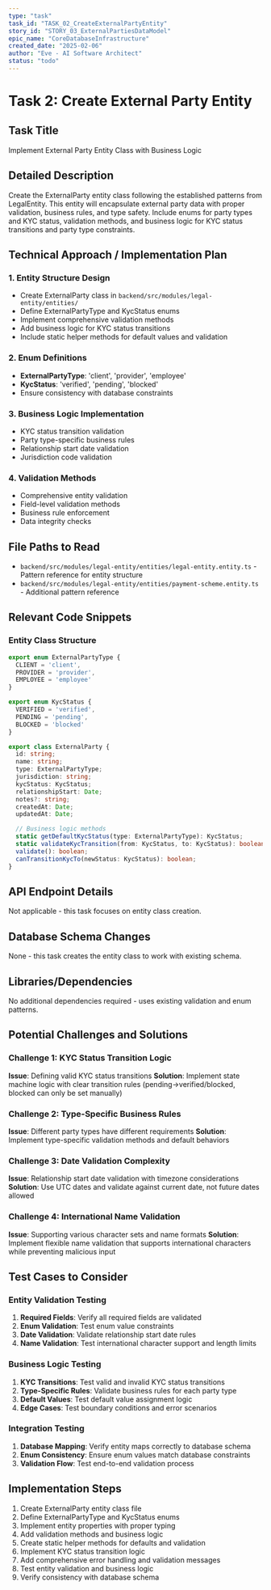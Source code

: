 ```yaml
---
type: "task"
task_id: "TASK_02_CreateExternalPartyEntity"
story_id: "STORY_03_ExternalPartiesDataModel"
epic_name: "CoreDatabaseInfrastructure"
created_date: "2025-02-06"
author: "Eve - AI Software Architect"
status: "todo"
---
```


# Task 2: Create External Party Entity

## Task Title
Implement External Party Entity Class with Business Logic

## Detailed Description
Create the ExternalParty entity class following the established patterns from LegalEntity. This entity will encapsulate external party data with proper validation, business rules, and type safety. Include enums for party types and KYC status, validation methods, and business logic for KYC status transitions and party type constraints.

## Technical Approach / Implementation Plan

### 1. Entity Structure Design
- Create ExternalParty class in `backend/src/modules/legal-entity/entities/`
- Define ExternalPartyType and KycStatus enums
- Implement comprehensive validation methods
- Add business logic for KYC status transitions
- Include static helper methods for default values and validation

### 2. Enum Definitions
- **ExternalPartyType**: 'client', 'provider', 'employee'
- **KycStatus**: 'verified', 'pending', 'blocked'
- Ensure consistency with database constraints

### 3. Business Logic Implementation
- KYC status transition validation
- Party type-specific business rules
- Relationship start date validation
- Jurisdiction code validation

### 4. Validation Methods
- Comprehensive entity validation
- Field-level validation methods
- Business rule enforcement
- Data integrity checks

## File Paths to Read
- `backend/src/modules/legal-entity/entities/legal-entity.entity.ts` - Pattern reference for entity structure
- `backend/src/modules/legal-entity/entities/payment-scheme.entity.ts` - Additional pattern reference

## Relevant Code Snippets

### Entity Class Structure
```typescript
export enum ExternalPartyType {
  CLIENT = 'client',
  PROVIDER = 'provider',
  EMPLOYEE = 'employee'
}

export enum KycStatus {
  VERIFIED = 'verified',
  PENDING = 'pending',
  BLOCKED = 'blocked'
}

export class ExternalParty {
  id: string;
  name: string;
  type: ExternalPartyType;
  jurisdiction: string;
  kycStatus: KycStatus;
  relationshipStart: Date;
  notes?: string;
  createdAt: Date;
  updatedAt: Date;

  // Business logic methods
  static getDefaultKycStatus(type: ExternalPartyType): KycStatus;
  static validateKycTransition(from: KycStatus, to: KycStatus): boolean;
  validate(): boolean;
  canTransitionKycTo(newStatus: KycStatus): boolean;
}
```

## API Endpoint Details
Not applicable - this task focuses on entity class creation.

## Database Schema Changes
None - this task creates the entity class to work with existing schema.

## Libraries/Dependencies
No additional dependencies required - uses existing validation and enum patterns.

## Potential Challenges and Solutions

### Challenge 1: KYC Status Transition Logic
**Issue**: Defining valid KYC status transitions
**Solution**: Implement state machine logic with clear transition rules (pending->verified/blocked, blocked can only be set manually)

### Challenge 2: Type-Specific Business Rules
**Issue**: Different party types have different requirements
**Solution**: Implement type-specific validation methods and default behaviors

### Challenge 3: Date Validation Complexity
**Issue**: Relationship start date validation with timezone considerations
**Solution**: Use UTC dates and validate against current date, not future dates allowed

### Challenge 4: International Name Validation
**Issue**: Supporting various character sets and name formats
**Solution**: Implement flexible name validation that supports international characters while preventing malicious input

## Test Cases to Consider

### Entity Validation Testing
1. **Required Fields**: Verify all required fields are validated
2. **Enum Validation**: Test enum value constraints
3. **Date Validation**: Validate relationship start date rules
4. **Name Validation**: Test international character support and length limits

### Business Logic Testing
1. **KYC Transitions**: Test valid and invalid KYC status transitions
2. **Type-Specific Rules**: Validate business rules for each party type
3. **Default Values**: Test default value assignment logic
4. **Edge Cases**: Test boundary conditions and error scenarios

### Integration Testing
1. **Database Mapping**: Verify entity maps correctly to database schema
2. **Enum Consistency**: Ensure enum values match database constraints
3. **Validation Flow**: Test end-to-end validation process

## Implementation Steps
1. Create ExternalParty entity class file
2. Define ExternalPartyType and KycStatus enums
3. Implement entity properties with proper typing
4. Add validation methods and business logic
5. Create static helper methods for defaults and validation
6. Implement KYC status transition logic
7. Add comprehensive error handling and validation messages
8. Test entity validation and business logic
9. Verify consistency with database schema
